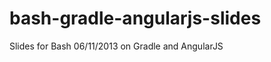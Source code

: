 bash-gradle-angularjs-slides
============================

Slides for Bash 06/11/2013 on Gradle and AngularJS

